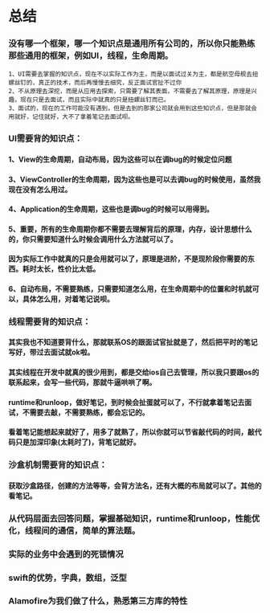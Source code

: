 
# 总结
### 没有哪一个框架，哪一个知识点是通用所有公司的，所以你只能熟练那些通用的框架，例如UI，线程，生命周期。
    1、UI需要去掌握的知识点，现在不以实际工作为主，而是以面试过关为主，都是航空母舰去扭螺丝钉的，真正的技术，而后再慢慢去细究，反正面试官扯不过你
    2、不从原理去深挖，而是从应用去探索，只需要了解其表面，不需要去了解其原理，原理是兴趣，现在只是去面试，而且实际中就真的只是扭螺丝钉而已。
    3、面试的，现在的工作可能没有遇到，但是去到的那家公司就会用到这些知识点，但是那就会用就好，记住就好，大不了拿着笔记去面试呗。
    
### UI需要背的知识点：
#### 1、View的生命周期，自动布局，因为这些可以在调bug的时候定位问题
#### 3、ViewController的生命周期，因为这些也是可以去调bug的时候使用，虽然我现在没有怎么用过。
#### 4、Application的生命周期，这些也是调bug的时候可以用得到。
#### 5、重要，所有的生命周期你都不需要去理解背后的原理，内存，设计思想什么的，你只需要知道什么时候会调用什么方法就可以了。
####        因为实际工作中就真的只是会用就可以了，原理是进阶，不是现阶段你需要的东西。耗时太长，性价比太低。
#### 6、自动布局，不需要熟练，只需要知道怎么用，在生命周期中的位置和时机就可以，具体怎么用，对着笔记说呗。


### 线程需要背的知识点：
#### 其实我也不知道要背什么，那就联系OS的跟面试官扯就是了，然后把平时的笔记写好，带过去面试就ok啦。
#### 其实线程在开发中就真的很少用到，都是交给ios自己去管理，所以我只要跟os的联系起来，会写一些代码，那就牛逼哄哄了啊。
#### runtime和runloop，做好笔记，到时候会扯蛋就可以了，不行就拿着笔记去面试，不需要去敲，不需要熟练，都会忘记的。
#### 看着笔记能想起来就好了，用多了就熟了，所以你就可以节省敲代码的时间，敲代码只是加深印象(太耗时了)，背笔记就好。

### 沙盒机制需要背的知识点：
#### 获取沙盒路径，创建的方法等等，会背方法名，还有大概的布局就可以了。其他的看笔记。











### 从代码层面去回答问题，掌握基础知识，runtime和runloop，性能优化，线程间的通信，简单的算法题。
### 实际的业务中会遇到的死锁情况
### swift的优势，字典，数组，泛型
### Alamofire为我们做了什么，熟悉第三方库的特性
